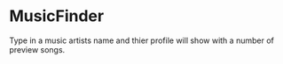 # MusicFinder
Type in a music artists name and thier profile will show with a number of preview songs.


